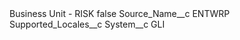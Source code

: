 <?xml version="1.0" encoding="UTF-8"?>
<CustomMetadata xmlns="http://soap.sforce.com/2006/04/metadata" xmlns:xsi="http://www.w3.org/2001/XMLSchema-instance" xmlns:xsd="http://www.w3.org/2001/XMLSchema">
    <label>Business Unit - RISK</label>
    <protected>false</protected>
    <values>
        <field>Source_Name__c</field>
        <value xsi:type="xsd:string">ENTWRP</value>
    </values>
    <values>
        <field>Supported_Locales__c</field>
        <value xsi:nil="true"/>
    </values>
    <values>
        <field>System__c</field>
        <value xsi:type="xsd:string">GLI</value>
    </values>
</CustomMetadata>
